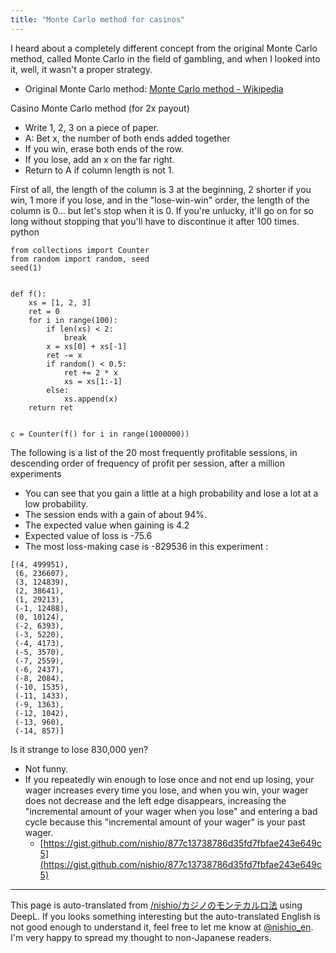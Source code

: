```yaml
---
title: "Monte Carlo method for casinos"
---
```


I heard about a completely different concept from the original Monte Carlo method, called Monte Carlo in the field of gambling, and when I looked into it, well, it wasn't a proper strategy.
- Original Monte Carlo method: [Monte Carlo method - Wikipedia](https://ja.wikipedia.org/wiki/%E3%83%A2%E3%83%B3%E3%83%86%E3%82%AB%E3%83%AB%E3%83%AD%E6%B3%95)

Casino Monte Carlo method (for 2x payout)
- Write 1, 2, 3 on a piece of paper.
- A: Bet x, the number of both ends added together
- If you win, erase both ends of the row.
- If you lose, add an x on the far right.
- Return to A if column length is not 1.

First of all, the length of the column is 3 at the beginning, 2 shorter if you win, 1 more if you lose, and in the "lose-win-win" order, the length of the column is 0... but let's stop when it is 0.
If you're unlucky, it'll go on for so long without stopping that you'll have to discontinue it after 100 times.
python

```
from collections import Counter
from random import random, seed
seed(1)


def f():
    xs = [1, 2, 3]
    ret = 0
    for i in range(100):
        if len(xs) < 2:
            break
        x = xs[0] + xs[-1]
        ret -= x
        if random() < 0.5:
            ret += 2 * x
            xs = xs[1:-1]
        else:
            xs.append(x)
    return ret


c = Counter(f() for i in range(1000000))
```


The following is a list of the 20 most frequently profitable sessions, in descending order of frequency of profit per session, after a million experiments
- You can see that you gain a little at a high probability and lose a lot at a low probability.
- The session ends with a gain of about 94%.
- The expected value when gaining is 4.2
- Expected value of loss is -75.6
- The most loss-making case is -829536 in this experiment
:

```
[(4, 499951),
 (6, 236607),
 (3, 124839),
 (2, 38641),
 (1, 29213),
 (-1, 12488),
 (0, 10124),
 (-2, 6393),
 (-3, 5220),
 (-4, 4173),
 (-5, 3570),
 (-7, 2559),
 (-6, 2437),
 (-8, 2084),
 (-10, 1535),
 (-11, 1433),
 (-9, 1363),
 (-12, 1042),
 (-13, 960),
 (-14, 857)]
```


Is it strange to lose 830,000 yen?
- Not funny.
- If you repeatedly win enough to lose once and not end up losing, your wager increases every time you lose, and when you win, your wager does not decrease and the left edge disappears, increasing the "incremental amount of your wager when you lose" and entering a bad cycle because this "incremental amount of your wager" is your past wager.
    - [https://gist.github.com/nishio/877c13738786d35fd7fbfae243e649c5](https://gist.github.com/nishio/877c13738786d35fd7fbfae243e649c5)

---
This page is auto-translated from [/nishio/カジノのモンテカルロ法](https://scrapbox.io/nishio/カジノのモンテカルロ法) using DeepL. If you looks something interesting but the auto-translated English is not good enough to understand it, feel free to let me know at [@nishio_en](https://twitter.com/nishio_en). I'm very happy to spread my thought to non-Japanese readers.